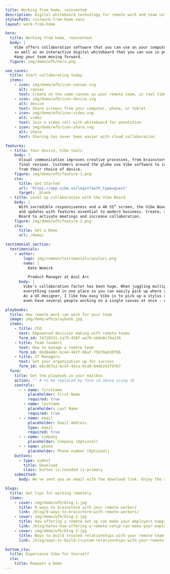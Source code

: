 ```yaml
---
title: Working from home, reinvented
description: Digital whiteboard technology for remote work and team collaboration
stylesPath: css/work-from-home.sass
layout: work-from-home

hero:
  title: Working from home, reinvented.
  body: |
    Vibe offers collaboration software that you can use on your computer or tablet,
    as well as an interactive digital whiteboard that you can use in person.
    Keep your team moving forward.
  figure: img/demo/wfh/hero.png

use_cases:
  title: Start collaborating today
  items:
    - icon: img/demo/wfh/icon-canvas.svg
      alt: canvas
      text: Create on the same canvas as your remote team, in real time
    - icon: img/demo/wfh/icon-device.svg
      alt: device
      text: Share screens from your computer, phone, or tablet
    - icon: img/demo/wfh/icon-video.svg
      alt: video
      text: Join a video call with whiteboard for annotation
    - icon: img/demo/wfh/icon-share.svg
      alt: share
      text: Sharing has never been easier with cloud collaboration

features:
  - title: Your device, Vibe tools
    body: |
      Visual communication improves creative processes, from brainstorming sessions to stand up meetings to making
      final reviews. Customers around the globe use Vibe software to intuitively collaborate together in real time
      from their choice of device.
    figure: img/demo/wfh/feature-1.png
    cta:
      title: Get Started
      url: 'https://app.vibe.us/login?auth_type=guest'
      target: _blank
  - title: Level up collaboration with the Vibe Board
    body: |
      With incredible responsiveness and a 4K 55” screen, the Vibe Board takes the ease of traditional whiteboards
      and updates with features essential to modern business. Create, sketch, annotate, and present with the Vibe
      Board to activate meetings and increase collaboration.
    figure: img/demo/wfh/feature-2.png
    cta:
      title: Get a Demo
      url: /demo/

testimonial_section:
  testimonials:
    - author:
        logo: img/common/testimonials/azularc.png
        name: |
          Kate Womick

          Product Manager at Azul Arc
      body: |
        Vibe’s collaboration factor has been huge. When juggling multiple clients, it’s incredibly helpful to have
        everything saved in one place so you can easily pick up where you left off.
        As a UX designer, I like how easy Vibe is to pick up a stylus and sketch on. And for big projects we can
        even have several people working on a single canvas at once - even from remote locations.

playbooks:
  title: How remote work can work for your team
  image: img/demo/wfh/playbook.jpg
  items:
    - title: CEO
      text: Empowered decision making with remote teams
      form_id: 74728515-1a79-436f-aa70-eb0e0c74a236
    - title: Team leaders
      text: How to manage a remote team
      form_id: 6bd8448c-6c44-442f-9baf-75b79ab30786
    - title: IT Managers
      text: Set your organization up for success
      form_id: e6c4b7a1-6cd7-4dca-8ca9-b4db243797b7
  form:
    title: Get the playbook in your mailbox
    action: '' # to be replaced by form id above using JS
    controls:
      - - name: firstname
          placeholder: First Name
          required: true
        - name: lastname
          placeholder: Last Name
          required: true
      - - name: email
          placeholder: Email Address
          type: email
          required: true
      - - name: company
          placeholder: Company (Optional)
      - - name: phone
          placeholder: Phone number (Optional)
    buttons:
      - type: submit
        title: Download
        class: button is-rounded is-primary
    submitted:
      body: We’ve sent you an email with the download link. Enjoy the reading.

blogs:
  title: Get tips for working remotely
  items:
    - cover: img/demo/wfh/blog-1.jpg
      title: 8 ways to brainstorm with your remote workers
      link: /blog/8-ways-to-brainstorm-with-remote-workers/
    - cover: img/demo/wfh/blog-2.jpg
      title: How offering a remote set up can make your employers happier
      link: /blog/heres-how-offering-a-remote-setup-can-make-your-employees-happier/
    - cover: img/demo/wfh/blog-3.jpg
      title: Ways to build trusted relationships with your remote team
      link: /blog/ways-to-build-trusted-relationships-with-your-remote-team/

bottom_cta:
  title: Experience Vibe for Yourself
  cta:
    title: Request a Demo
---
```

